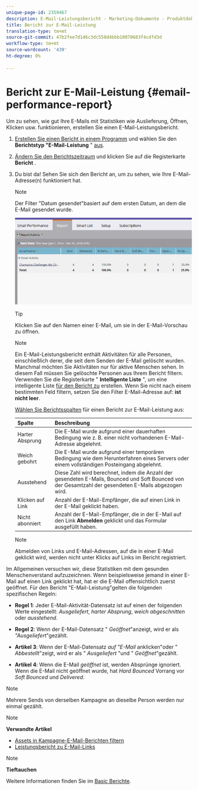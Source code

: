 ```yaml
---
unique-page-id: 2359467
description: E-Mail-Leistungsbericht - Marketing-Dokumente - Produktdokumentation
title: Bericht zur E-Mail-Leistung
translation-type: tm+mt
source-git-commit: 47b2fee7d146c3dc558d4bbb10070683f4cdfd3d
workflow-type: tm+mt
source-wordcount: '439'
ht-degree: 0%

---
```



# Bericht zur E-Mail-Leistung {#email-performance-report}

Um zu sehen, wie gut Ihre E-Mails mit Statistiken wie Auslieferung, Öffnen, Klicken usw. funktionieren, erstellen Sie einen E-Mail-Leistungsbericht.

1. [Erstellen Sie einen Bericht in einem Programm](../../../../product-docs/reporting/basic-reporting/creating-reports/create-a-report-in-a-program.md) und wählen Sie den **Berichtstyp &quot;E-Mail-Leistung** &quot; [aus](../../../../product-docs/reporting/basic-reporting/report-types/report-type-overview.md).
1. [Ändern Sie den Berichtszeitraum](../../../../product-docs/reporting/basic-reporting/editing-reports/change-a-report-time-frame.md) und klicken Sie auf die Registerkarte **Bericht** .
1. Du bist da! Sehen Sie sich den Bericht an, um zu sehen, wie Ihre E-Mail-Adresse(n) funktioniert hat.

   >[!NOTE]
   >
   >Der Filter &quot;Datum gesendet&quot;basiert auf dem ersten Datum, an dem die E-Mail gesendet wurde.

   ![](assets/email-performance-report.png)

   >[!TIP]
   >
   >Klicken Sie auf den Namen einer E-Mail, um sie in der E-Mail-Vorschau zu öffnen.

   >[!NOTE]
   >
   >
   >Ein E-Mail-Leistungsbericht enthält Aktivitäten für alle Personen, einschließlich derer, die seit dem Senden der E-Mail gelöscht wurden. Manchmal möchten Sie Aktivitäten nur für aktive Menschen sehen. In diesem Fall müssen Sie gelöschte Personen aus Ihrem Bericht filtern. Verwenden Sie die Registerkarte &quot; **Intelligente Liste** &quot;, um eine intelligente Liste [für den Bericht zu](../../../../product-docs/core-marketo-concepts/smart-lists-and-static-lists/creating-a-smart-list/create-a-smart-list.md) erstellen. Wenn Sie nicht nach einem bestimmten Feld filtern, setzen Sie den Filter E-Mail-Adresse auf: **ist nicht leer**.

   [Wählen Sie Berichtsspalten](../../../../product-docs/reporting/basic-reporting/editing-reports/select-report-columns.md) für einen Bericht zur E-Mail-Leistung aus:

   | Spalte | Beschreibung |
   |---|---|
   | Harter Absprung | Die E-Mail wurde aufgrund einer dauerhaften Bedingung wie z. B. einer nicht vorhandenen E-Mail-Adresse abgelehnt. |
   | Weich gebohrt | Die E-Mail wurde aufgrund einer temporären Bedingung wie dem Herunterfahren eines Servers oder einem vollständigen Posteingang abgelehnt. |
   | Ausstehend | Diese Zahl wird berechnet, indem die Anzahl der gesendeten E-Mails, Bounced und Soft Bounced von der Gesamtzahl der gesendeten E-Mails abgezogen wird. |
   | Klicken auf Link | Anzahl der E-Mail-Empfänger, die auf einen Link in der E-Mail geklickt haben. |
   | Nicht abonniert | Anzahl der E-Mail-Empfänger, die in der E-Mail auf den Link **Abmelden** geklickt und das Formular ausgefüllt haben. |

   >[!NOTE]
   >
   >Abmelden von Links und E-Mail-Adressen, auf die in einer E-Mail geklickt wird, werden nicht unter Klicks auf Links im Bericht registriert.

Im Allgemeinen versuchen wir, diese Statistiken mit dem gesunden Menschenverstand aufzuzeichnen. Wenn beispielsweise jemand in einer E-Mail auf einen Link geklickt hat, hat er die E-Mail offensichtlich zuerst geöffnet. Für den Bericht &quot;E-Mail-Leistung&quot;gelten die folgenden spezifischen Regeln:

* **Regel 1**: Jeder E-Mail-Aktivität-Datensatz ist auf einen der folgenden Werte eingestellt: *Ausgeliefert*, *harter Absprung*, *weich abgeschnitten* oder *ausstehend*.

* **Regel 2**: Wenn der E-Mail-Datensatz &quot; *Geöffnet*&quot;anzeigt, wird er als *&quot;Ausgeliefert*&quot;gezählt.

* **Artikel 3**: Wenn der E-Mail-Datensatz *auf &quot;E-Mail* anklicken&quot;oder &quot; *Abbestellt*&quot;zeigt, wird er als &quot; *Ausgeliefert* &quot;und &quot; *Geöffnet*&quot;gezählt.

* **Artikel 4**: Wenn die E-Mail *geöffnet* ist, werden Absprünge ignoriert. Wenn die E-Mail nicht geöffnet wurde, hat *Hard Bounced* Vorrang vor *Soft Bounced* und *Delivered*.

>[!NOTE]
>
>Mehrere Sends von derselben Kampagne an dieselbe Person werden nur einmal gezählt.

>[!NOTE]
>
>**Verwandte Artikel**
>
>* [Assets in Kampagne-E-Mail-Berichten filtern](../../../../product-docs/reporting/basic-reporting/report-activity/filter-assets-in-a-campaign-email-reports.md)
>* [Leistungsbericht zu E-Mail-Links](email-link-performance-report.md)

>



>[!NOTE]
>
>**Tieftauchen**
>
>Weitere Informationen finden Sie im [Basic Berichte](http://docs.marketo.com/display/docs/basic+reporting).

